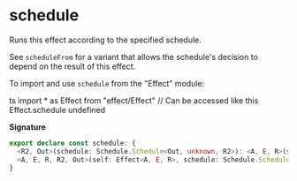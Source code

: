 # schedule

Runs this effect according to the specified schedule.

See `scheduleFrom` for a variant that allows the schedule's decision to
depend on the result of this effect.

To import and use `schedule` from the "Effect" module:

ts
import \* as Effect from "effect/Effect"
// Can be accessed like this
Effect.schedule
undefined

**Signature**

```ts
export declare const schedule: {
  <R2, Out>(schedule: Schedule.Schedule<Out, unknown, R2>): <A, E, R>(self: Effect<A, E, R>) => Effect<Out, E, R2 | R>
  <A, E, R, R2, Out>(self: Effect<A, E, R>, schedule: Schedule.Schedule<Out, unknown, R2>): Effect<Out, E, R | R2>
}
```
